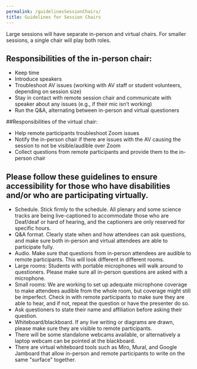 ```yaml
---
permalink: /guidelinesSessionChairs/
title: Guidelines for Session Chairs
---
```


Large sessions will have separate in-person and virtual chairs. For smaller sessions, a single chair will play both roles.

## Responsibilities of the in-person chair:
* Keep time
* Introduce speakers
* Troubleshoot AV issues (working with AV staff or student volunteers, depending on session size)
* Stay in contact with remote session chair and communicate with speaker about any issues (e.g., if their mic isn’t working)
* Run the Q&A, alternating between in-person and virtual questioners

##Responsibilities of the virtual chair:
* Help remote participants troubleshoot Zoom issues
* Notify the in-person chair if there are issues with the AV causing the session to not be visible/audible over Zoom
* Collect questions from remote participants and provide them to the in-person chair

## Please follow these guidelines to ensure accessibility for those who have disabilities and/or who are participating virtually.
* Schedule. Stick firmly to the schedule. All plenary and some science tracks are being live-captioned to accommodate those who are Deaf/deaf or hard of hearing, and the captioners are only reserved for specific hours.
* Q&A format. Clearly state when and how attendees can ask questions, and make sure both in-person and virtual attendees are able to participate fully.
* Audio. Make sure that questions from in-person attendees are audible to remote participants. This will look different in different rooms.
* Large rooms: Students with portable microphones will walk around to questioners. Please make sure all in-person questions are asked with a microphone.
* Small rooms: We are working to set up adequate microphone coverage to make attendees audible from the whole room, but coverage might still be imperfect. Check in with remote participants to make sure they are able to hear, and if not, repeat the question or have the presenter do so.
* Ask questioners to state their name and affiliation before asking their question.
* Whiteboard/blackboard. If any live writing or diagrams are drawn, please make sure they are visible to remote participants.
 * There will be some standalone webcams available, or alternatively a laptop webcam can be pointed at the blackboard.
 * There are virtual whiteboard tools such as Miro, Mural, and Google Jamboard that allow in-person and remote participants to write on the same "surface" together.
